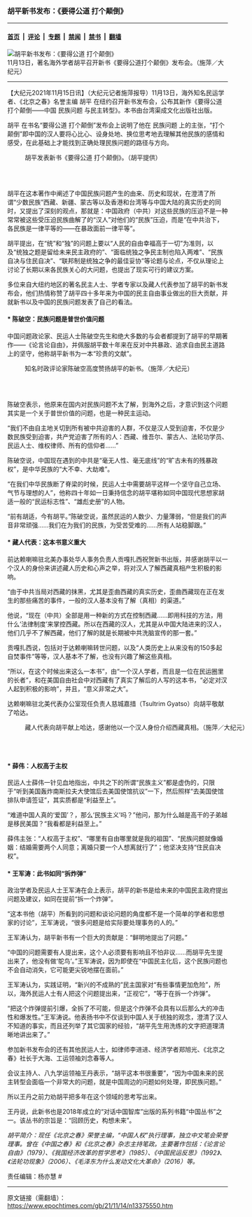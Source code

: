 ### 胡平新书发布：《要得公道 打个颠倒》

---

#### [首页](../../../..?n13375550) &nbsp;|&nbsp; [评论](../../../../../epoch-comment?n13375550) &nbsp;|&nbsp; [专题](../../../../../epoch-special?n13375550) &nbsp;|&nbsp; [禁闻](../../../../../epoch-news?n13375550) &nbsp;|&nbsp; [禁书](../../../../../books?n13375550) &nbsp;|&nbsp; [翻墙](https://github.com/gfw-breaker/nogfw/blob/master/README.md?n13375550)


<div><img alt="胡平新书发布：《要得公道 打个颠倒》" class="attachment-djy_600_400 size-djy_600_400 wp-post-image" src="https://i.epochtimes.com/assets/uploads/2021/11/id13375553-image00006-600x400.jpeg"/>
<div class="caption">
 11月13日，著名海外学者胡平召开新书《要得公道打个颠倒》发布会。（施萍／大纪元）
</div></div><hr/><div class="post_content" id="artbody" itemprop="articleBody">
 <!-- article content begin -->
 <p>
  【大纪元2021年11月15日讯】（大纪元记者施萍报导）11月13日，海外知名民运学者、《北京之春》名誉主编
  <ok href="https://www.epochtimes.com/gb/tag/%E8%83%A1%E5%B9%B3.html">
   胡平
  </ok>
  在纽约召开新书发布会，公布其新作《要得公道 打个颠倒——中国
  <ok href="https://www.epochtimes.com/gb/tag/%E6%B0%91%E6%97%8F%E9%97%AE%E9%A2%98.html">
   民族问题
  </ok>
  与民主转型》。本书由台湾渠成文化出版社出版。
 </p>
 <p>
  <ok href="https://www.epochtimes.com/gb/tag/%E8%83%A1%E5%B9%B3.html">
   胡平
  </ok>
  在书名“要得公道 打个颠倒”发布会上说明了他在
  <ok href="https://www.epochtimes.com/gb/tag/%E6%B0%91%E6%97%8F%E9%97%AE%E9%A2%98.html">
   民族问题
  </ok>
  上的主张，“打个颠倒”即中国的汉人要将心比心、设身处地、换位思考地去理解其他民族的感情和感受，在此基础上才能找到正确处理民族问题的路径与方向。
 </p>
 <figure aria-describedby="caption-attachment-13375556" class="wp-caption aligncenter" id="attachment_13375556" style="width: 402px">
  <ok href="https://i.epochtimes.com/assets/uploads/2021/11/id13375556-2222.jpg" target="_blank">
   <img alt="" class="size-full wp-image-13375556" src="https://i.epochtimes.com/assets/uploads/2021/11/id13375556-2222.jpg"/>
  </ok>
  <br/><figcaption class="wp-caption-text" id="caption-attachment-13375556">
   胡平发表新书《要得公道 打个颠倒》。（胡平提供）
  </figcaption><br/>
 </figure><br/>
 <p>
  胡平在这本著作中阐述了中国民族问题产生的由来、历史和现状，在澄清了所谓“少数民族”西藏、新疆、蒙古等以及香港和台湾等与中国大陆的真实历史的同时，又提出了深刻的观点，那就是：中国政府（中共）对这些民族的压迫不是一种常常被这些受压迫民族曲解了的“汉人”对他们的“民族”压迫，而是“在中共治下，各民族是一律平等的——在暴政面前一律平等”。
 </p>
 <p>
  胡平提出，在“统”和“独”的问题上要以“人民的自由幸福高于一切”为准则，以及“统独之题是留给未来民主政府的”、“面临统独之争民主制也陷入两难”、“民族自决与住民自决”、“联邦制是统独之争的最佳妥协”等论题与论点，不仅从理论上讨论了长期以来各民族关心的大问题，也提出了现实可行的建议方案。
 </p>
 <p>
  多位来自大纽约地区的著名民主人士、学者专家以及藏人代表参加了胡平的新书发布会，他们热情称赞了胡平四十多年来为中国的民主自由事业做出的巨大贡献，并就新书以及中国的民族问题发表了自己的看法。
 </p>
 <h4>
  * 陈破空：民族问题是普世价值问题
 </h4>
 <p>
  中国问题政论家、民运人士陈破空先生和绝大多数的与会者都提到了胡平的早期著作——《论言论自由》，并佩服胡平数十年来在反对中共暴政、追求自由民主道路上的坚守，他称胡平新书为一本“珍贵的文献”。
 </p>
 <figure aria-describedby="caption-attachment-13375557" class="wp-caption aligncenter" id="attachment_13375557" style="width: 600px">
  <ok href="https://i.epochtimes.com/assets/uploads/2021/11/id13375557-image00002.jpeg" target="_blank">
   <img alt="" class="size-large wp-image-13375557" src="https://i.epochtimes.com/assets/uploads/2021/11/id13375557-image00002-600x450.jpeg"/>
  </ok>
  <br/><figcaption class="wp-caption-text" id="caption-attachment-13375557">
   知名时政评论家陈破空高度赞扬胡平的新书。（施萍／大纪元）
  </figcaption><br/>
 </figure><br/>
 <p>
  陈破空表示，他原来在国内对民族问题不太了解，到海外之后，才意识到这个问题其实是一个关于普世价值的问题，也是一种民主运动。
 </p>
 <p>
  “我们不由自主地关切到所有被中共迫害的人群，不仅是汉人受到迫害，不仅是少数民族受到迫害，共产党迫害了所有的人：西藏、维吾尔、蒙古人、法轮功学员、民运人士、维权律师、所有的信仰者……”
 </p>
 <p>
  陈破空说，中国现在遇到的中共是“毫无人性、毫无底线”的“旷古未有的残暴政权”，是中华民族的“大不幸、大劫难”。
 </p>
 <p>
  “在我们中华民族断了脊梁的时候，民运人士中需要胡平这样一个坚守自己立场、气节与理想的人”，他称四十年如一日秉持信念的胡平堪称如同中国现代思想家胡适一般的“民运标志性”、“雄彪史册”的人物。
 </p>
 <p>
  “前有胡适，今有胡平。”陈破空说，虽然民运的人数少、力量薄弱，“但是我们的声音非常顽强……我们在为我们的民族，为受苦受难的……所有人站稳脚跟。”
 </p>
 <h4>
  * 藏人代表：这本书意义重大
 </h4>
 <p>
  前达赖喇嘛驻北美办事处华人事务负责人贡嘎扎西祝贺新书出版，并感谢胡平以一个汉人的身份来讲述藏人历史和心声之举，将对汉人了解西藏真相产生积极的影响。
 </p>
 <p>
  “由于中共当局对西藏的抹黑，尤其是歪曲西藏的真实历史，歪曲西藏现在正在发生的那些痛苦的事件，一般的汉人基本没有了解（真相）的渠道。”
 </p>
 <p>
  他说，“现在（中共）全部是用一种新的方式在控制西藏……即用科技的方法，用什么‘法律制度’来掌控西藏。所以在西藏的汉人，尤其是从中国大陆进来的汉人，他们几乎不了解西藏，他们了解的就是长期被中共洗脑宣传的那一套。”
 </p>
 <p>
  贡嘎扎西说，包括对于达赖喇嘛转世问题，以及“人类历史上从来没有的150多起自焚事件”等等，汉人基本不了解，也没有兴趣了解这些真相。
 </p>
 <p>
  “所以，在这个时候出来这么一本书”，由“一个汉人学者，而且是一位在民运圈里的长者”，和在美国自由社会中对西藏有了真实了解后的人写的这本书，“必定对汉人起到积极的影响”，并且，“意义非常之大”。
 </p>
 <p>
  达赖喇嘛驻北美代表办公室现任负责人慈城嘉措（Tsultrim Gyatso）向胡平敬献了哈达。
 </p>
 <figure aria-describedby="caption-attachment-13375559" class="wp-caption aligncenter" id="attachment_13375559" style="width: 600px">
  <ok href="https://i.epochtimes.com/assets/uploads/2021/11/id13375559-111.jpg" target="_blank">
   <img alt="" class="size-large wp-image-13375559" src="https://i.epochtimes.com/assets/uploads/2021/11/id13375559-111-600x584.jpg"/>
  </ok>
  <br/><figcaption class="wp-caption-text" id="caption-attachment-13375559">
   藏人代表向胡平献上哈达，感谢他以一个汉人身份介绍西藏真相。（施萍／大纪元）
  </figcaption><br/>
 </figure><br/>
 <h4>
  * 薛伟：人权高于主权
 </h4>
 <p>
  民运人士薛伟一针见血地指出，中共之下的所谓“民族主义”都是虚伪的，只限于“听到美国轰炸南斯拉夫大使馆后去美国使馆抗议”一下，然后照样“去美国使馆排队申请签证”，其实质都是“利益至上”。
 </p>
 <p>
  “难道中国人真的‘爱国’？，那么‘民族主义’吗？”他问，那为什么越是高干的子弟越是移民美国？“我看都是利益至上。”
 </p>
 <p>
  薛伟主张：“人权高于主权”、“哪里有自由哪里就是我的祖国”、“民族问题就像婚姻：结婚需要两个人同意；离婚只要一个人想离就行了”；他坚决支持“住民自决权”。
 </p>
 <h4>
  * 王军涛：此书如同“拆炸弹”
 </h4>
 <p>
  政治学者及民运人士王军涛在会上表示，胡平的新书是给未来的中国民主政府提出问题及建议，如同在提前“拆一个炸弹”。
 </p>
 <p>
  “这本书他（胡平）所看到的问题和谈论问题的角度都不是一个简单的学者和思想家的讨论”，王军涛说，“很多问题是给实际要处理事务的人的。”
 </p>
 <p>
  王军涛认为，胡平新书有一个巨大的贡献是：“鲜明地提出了问题。”
 </p>
 <p>
  “中国的问题需要有人提出来，这个人必须要有影响且不怕非议……而胡平先生提出来了，他没有做‘鸵鸟’。”王军涛说，因为即使在“中国民主化后，这个民族问题也不会自动消失，它可能更尖锐地摆在面前。”
 </p>
 <p>
  王军涛认为，实践证明，“新兴的不成熟的”民主国家对“有些事情更加危险”，所以，海外民运人士有人把这个问题提出来，“正视它”，“等于在拆一个炸弹”。
 </p>
 <p>
  “把这个炸弹提前引爆，全拆了不可能，但是这个炸弹不会具有以后那么大的冲击性和爆发性。”王军涛说。他表扬书中不仅谈到中国人关于统独的观念，澄清了汉人不知道的事实，而且还列举了其它国家的经验，“胡平先生用洗练的文字把道理清晰地讲出来了。”
 </p>
 <p>
  参加新书发布会的还有其他民运人士，如律师李进进、经济学者郑旭光、《北京之春》社长于大海、工运领袖刘念春等人。
 </p>
 <p>
  会议主持人、八九学运领袖王丹表示，“胡平这本书很重要”，“因为中国未来的民主转型会面临一个非常大的问题，就是中国周边的问题如何处理，即民族问题。”
 </p>
 <p>
  所以王丹之前力劝胡平把多年在这个领域的思考写出来。
 </p>
 <p>
  王丹说，此新书也是2018年成立的“对话中国智库”出版的系列书籍“中国丛书”之一。该丛书的宗旨是：“回顾历史，构想未来”。
 </p>
 <p>
  <em>
   胡平简介：现任《北京之春》荣誉主编，“中国人权”执行理事，独立中文笔会荣誉理事。曾在《中国之春》和《北京之春》杂志主持笔政。主要著作包括：《论言论自由》（1979）、《我国经济改革的哲学思考》（1985）、《中国民运反思》（1992》、《法轮功现象》（2006）、《毛泽东为什么发动文化大革命》（2016）等。
  </em>
 </p>
 <p>
  责任编辑：杨亦慧 #
 </p>
 <!-- article content end -->
 <div id="below_article_ad">
 </div>
</div>


---

原文链接（需翻墙）：https://www.epochtimes.com/gb/21/11/14/n13375550.htm